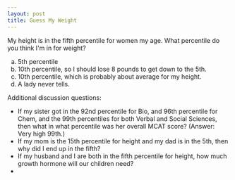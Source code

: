 ```yaml
---
layout: post
title: Guess My Weight
---
```


My height is in the fifth percentile for women my age.  What percentile do you think I'm in for weight?  

<ol type="a">
  <li>5th percentile</li>
  <li>10th percentile, so I should lose 8 pounds to get down to the 5th.</li>
  <li>10th percentile, which is probably about average for my height.</li>
  <li>A lady never tells.</li>
</ol>


Additional discussion questions:

* If my sister got in the 92nd percentile for Bio, and 96th percentile for Chem, and the 99th percentiles for both Verbal and Social Sciences, then what in what percentile was her overall MCAT score? (Answer: Very high 99th.)
* If my mom is the 15th percentile for height and my dad is in the 5th, then why did I end up in the fifth?
* If my husband and I are both in the fifth percentile for height, how much growth hormone will our children need?
* 


